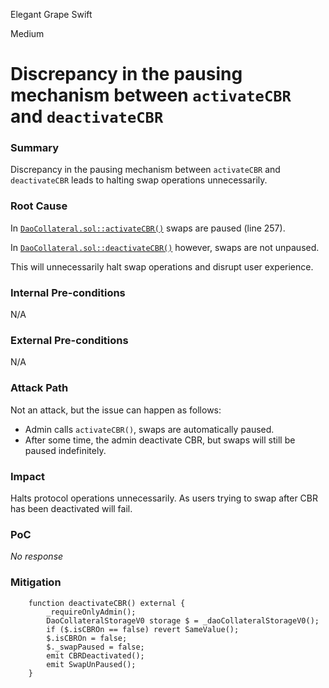 Elegant Grape Swift

Medium

# Discrepancy in the pausing mechanism between `activateCBR` and `deactivateCBR`

### Summary

Discrepancy in the pausing mechanism between `activateCBR` and `deactivateCBR` leads to halting swap operations unnecessarily.

### Root Cause

In [`DaoCollateral.sol::activateCBR()`](https://github.com/sherlock-audit/2025-05-usual-eth0/blob/main/eth0-protocol/src/daoCollateral/DaoCollateral.sol#L257) swaps are paused (line 257).

In [`DaoCollateral.sol::deactivateCBR()`](https://github.com/sherlock-audit/2025-05-usual-eth0/blob/main/eth0-protocol/src/daoCollateral/DaoCollateral.sol#L264-L270) however, swaps are not unpaused.

This will unnecessarily halt swap operations and disrupt user experience.

### Internal Pre-conditions

N/A

### External Pre-conditions

N/A

### Attack Path

Not an attack, but the issue can happen as follows: 
- Admin calls `activateCBR()`, swaps are automatically paused.
- After some time, the admin deactivate CBR, but swaps will still be paused indefinitely.

### Impact

Halts protocol operations unnecessarily. As users trying to swap after CBR has been deactivated will fail.

### PoC

_No response_

### Mitigation

```solidity
    function deactivateCBR() external {
        _requireOnlyAdmin();
        DaoCollateralStorageV0 storage $ = _daoCollateralStorageV0();
        if ($.isCBROn == false) revert SameValue();
        $.isCBROn = false;
        $._swapPaused = false;
        emit CBRDeactivated();
        emit SwapUnPaused();
    }
```